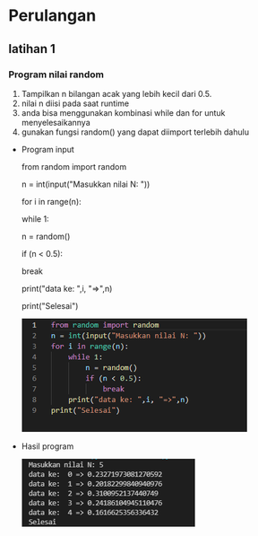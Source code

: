 # Perulangan
## latihan 1
### Program nilai random
1. Tampilkan n bilangan acak yang lebih kecil dari 0.5.
2. nilai n diisi pada saat runtime
3. anda bisa menggunakan kombinasi while dan for untuk menyelesaikannya
4. gunakan fungsi random() yang dapat diimport terlebih dahulu
- Program input<p>
    from random import random<p>
    n = int(input("Masukkan nilai N: "))<P>
    for i in range(n):<p>
        while 1:<P>
            n = random()<P>
            if (n < 0.5):<p>
             break<P>
        print("data ke: ",i, "=>",n)<p>
    print("Selesai")<P>
![Gambar 01](Image/NilaiRandom.PNG)<P>
- Hasil program<p>
![Gambar 02](Image/HasilNilaiRandom.PNG)<P>
